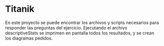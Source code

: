 # Titanik

En este proyecto se puede encontrar los archivos y scripts necesarios para responder las preguntas del ejercicio.
Ejecutando el archivo descriptiveStats se imprimen en pantalla todos los resultados, y se crean los diagramas pedidos. 
